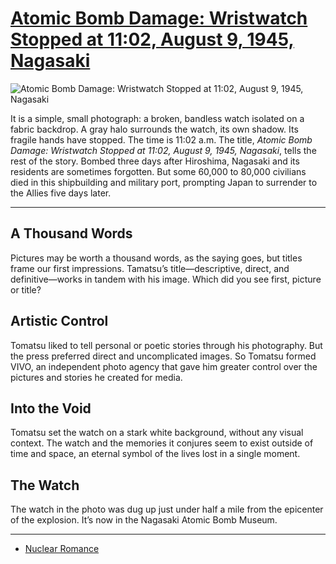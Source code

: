 # [Atomic Bomb Damage: Wristwatch Stopped at 11:02, August 9, 1945, Nagasaki](http://artsmia.github.io/griot/#/o/116116)
![Atomic Bomb Damage: Wristwatch Stopped at 11:02, August 9, 1945, Nagasaki](http://api.artsmia.org/images/116116/large.jpg)

It is a simple, small photograph: a broken, bandless watch isolated on a fabric backdrop. A gray halo surrounds the watch, its own shadow. Its fragile hands have stopped. The time is 11:02 a.m. The title, *Atomic Bomb Damage: Wristwatch Stopped at 11:02, August 9, 1945, Nagasaki*, tells the rest of the story. Bombed three days after Hiroshima, Nagasaki and its residents are sometimes forgotten. But some 60,000 to 80,000 civilians died in this shipbuilding and military port, prompting Japan to surrender to the Allies five days later. 

---

## A Thousand Words

Pictures may be worth a thousand words, as the saying goes, but titles frame our first impressions. Tamatsu’s title—descriptive, direct, and definitive—works in tandem with his image. Which did you see first, picture or title?

## Artistic Control

Tomatsu liked to tell personal or poetic stories through his photography. But the press preferred direct and uncomplicated images. So Tomatsu formed VIVO, an independent photo agency that gave him greater control over the pictures and stories he created for media.

## Into the Void

Tomatsu set the watch on a stark white background, without any visual context. The watch and the memories it conjures seem to exist outside of time and space, an eternal symbol of the lives lost in a single moment.

## The Watch

The watch in the photo was dug up just under half a mile from the epicenter of the explosion. It’s now in the Nagasaki Atomic Bomb Museum. 

---

* [Nuclear Romance](../stories/nuclear-romance.md)
